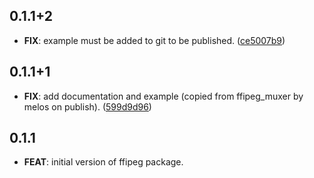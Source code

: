 ## 0.1.1+2

 - **FIX**: example must be added to git to be published. ([ce5007b9](https://github.com/dra11y/ffipeg-dart/commit/ce5007b99188e6b86f3d52606e6df4ae19ae6855))

## 0.1.1+1

 - **FIX**: add documentation and example (copied from ffipeg_muxer by melos on publish). ([599d9d96](https://github.com/dra11y/ffipeg-dart/commit/599d9d9619723f7d895e76213dfb1fbdaf601bac))

## 0.1.1

 - **FEAT**: initial version of ffipeg package.
